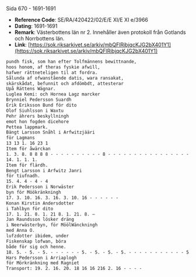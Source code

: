 Sida 670 - 1691-1691

- **Reference Code**: SE/RA/420422/02/E/E XI/E XI e/3966
- **Dating**: 1691-1691
- **Remark**: Västerbottens län nr 2. Innehåller även protokoll från Gotlands och Norrbottens län.
- **Link**: [https://sok.riksarkivet.se/arkiv/mbQFlRibjqcKJG2bX401Y1](https://sok.riksarkivet.se/arkiv/mbQFlRibjqcKJG2bX401Y1)

```txt linenums="1"
pundh fisk, som han efter Tolfmännens bewittnande,
hoos honom, af theras fyskie afwill,
hafwer rättneteligen til at fordra.
Sålunda af ofwanstående datis, wara ransakat,
skärskådat, befunnit och afdömbdt, attesterar
Upå Rättens Wägnar.
Luglea Kemi: och Hornea Lagz marcker
Brynniel Pedersson Suardh
Erik Eriksson Bund för dito
Olof Siuhlsson i Waxtu
Pehr ährers beskyllningh
emot hon fogden dicehore
Pettea lappmark.
Bängt Larsson Snåhl i Arfwitzjääri
för Lagmans
13 13 1. 16 23 1
Item för åwärckan
1. 3. 8. 8 8 8 8 - - - - - - - - - - 8 - - - - - - - - - - - - - - - - - - - - - - - - - - - - - 8 -
14. 1. 1. 1.
Item för flärdh.
Bengt Larsson i Arfwitz Janri
för tiufnadh.
15. 4. 4 - 4 - 4
Erik Pedersson i Norwäster
byn för Möökränkningh
17. 3. 10. 16. 3. 16. 3. 10. 16 - - - - - -
Konan Kirstin Andersdotter
i Tahlbyn för dito
17. 1. 21. 8. 1. 21 8. 1. 21. 8. —
Jan Raundsson lösker dräng
i Neerwästerbyn, för MöölWänckningh
med Anna O.
lufzdotter ibidem, under
Fiskenskap lofwan, böra
både för sig och henne.
18. 5. - 5. - 5. - - - - - - 5. - 5. - 5. - 5. - - - - - - - - - - - 5.
Hars Pedersson i Arriaplogh
för Mörkränkning med Ragniet
Transport: 19. 2. 16. 20. 18 16 16 216 2. 16 - - - -
```
